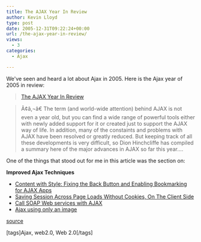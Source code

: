 ```yaml
---
title: The AJAX Year In Review
author: Kevin Lloyd
type: post
date: 2005-12-31T09:22:24+00:00
url: /the-ajax-year-in-review/
views:
  - 3
categories:
  - Ajax

---
```

We've seen and heard a lot about Ajax in 2005. Here is the Ajax year of 2005 in review:

> [The AJAX Year In Review][1]

> Ã¢â‚¬â€ The term (and world-wide attention) behind AJAX is not even a year old, but you can find a wide range of powerful tools either with newly added support for it or created just to support the AJAX way of life. In addition, many of the constaints and problems with AJAX have been resolved or greatly reduced. But keeping track of all these developments is very difficult, so Dion Hinchcliffe has compiled a summary here of the major advances in AJAX so far this year....

One of the things that stood out for me in this article was the section on:

**Improved Ajax Techniques**

  * [Content with Style: Fixing the Back Button and Enabling Bookmarking for AJAX Apps][2]
  * [Saving Session Across Page Loads Without Cookies, On The Client Side][3]
  * [Call SOAP Web services with AJAX][4]
  * [Ajax using only an image][5]

[source][1]

[tags]Ajax, web2.0, Web 2.0[/tags]

 [1]: http://au.sys-con.com/read/166995.htm
 [2]: https://webdevelopment2.com/fixing-the-back-button-and-enabling-bookmarking-for-ajax-apps/
 [3]: http://codinginparadise.org/weblog/2005/08/ajax-tutorial-saving-session-across.html
 [4]: http://www-128.ibm.com/developerworks/web/library/ws-wsajax/?ca=dgr-lnxw071SOAP-Ajax
 [5]: http://zingzoom.com/ajax/ajax_with_image.php